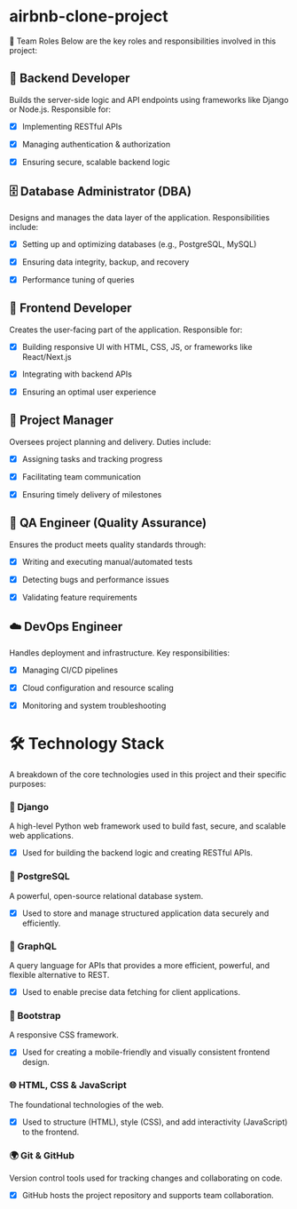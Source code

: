 # airbnb-clone-project
👥 Team Roles
Below are the key roles and responsibilities involved in this project:

## 🔧 Backend Developer
Builds the server-side logic and API endpoints using frameworks like Django or Node.js. Responsible for:

 - [x] Implementing RESTful APIs

 - [x] Managing authentication & authorization

 - [x] Ensuring secure, scalable backend logic

## 🗄️ Database Administrator (DBA)
Designs and manages the data layer of the application. Responsibilities include:

-  [x] Setting up and optimizing databases (e.g., PostgreSQL, MySQL)

-  [x] Ensuring data integrity, backup, and recovery

-  [x] Performance tuning of queries

## 🎨 Frontend Developer
Creates the user-facing part of the application. Responsible for:

-  [x] Building responsive UI with HTML, CSS, JS, or frameworks like React/Next.js

-  [x] Integrating with backend APIs

-  [x] Ensuring an optimal user experience

## 🧠 Project Manager
Oversees project planning and delivery. Duties include:

-  [x] Assigning tasks and tracking progress

-  [x] Facilitating team communication

-  [x] Ensuring timely delivery of milestones

## 🧪 QA Engineer (Quality Assurance)
Ensures the product meets quality standards through:

-  [x] Writing and executing manual/automated tests

-  [x] Detecting bugs and performance issues

-  [x] Validating feature requirements

## ☁️ DevOps Engineer
Handles deployment and infrastructure. Key responsibilities:

-  [x] Managing CI/CD pipelines

-  [x] Cloud configuration and resource scaling

-  [x] Monitoring and system troubleshooting

# 🛠️ Technology Stack
A breakdown of the core technologies used in this project and their specific purposes:

### 🐍 Django
A high-level Python web framework used to build fast, secure, and scalable web applications.
- [x]  Used for building the backend logic and creating RESTful APIs.

### 🐘 PostgreSQL
A powerful, open-source relational database system.
- [x] Used to store and manage structured application data securely and efficiently.

### 🔁 GraphQL
A query language for APIs that provides a more efficient, powerful, and flexible alternative to REST.
- [x] Used to enable precise data fetching for client applications.

### 🎨 Bootstrap
A responsive CSS framework.
- [x] Used for creating a mobile-friendly and visually consistent frontend design.

### 🌐 HTML, CSS & JavaScript
The foundational technologies of the web.
- [x] Used to structure (HTML), style (CSS), and add interactivity (JavaScript) to the frontend.

### 🌍 Git & GitHub
Version control tools used for tracking changes and collaborating on code.
- [x] GitHub hosts the project repository and supports team collaboration.




